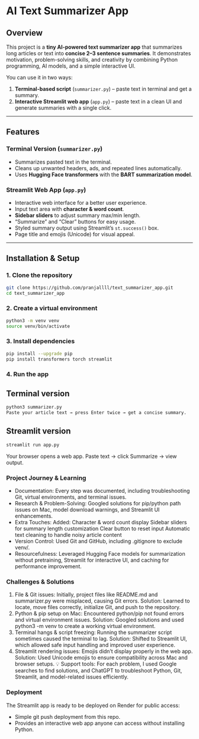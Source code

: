 # AI Text Summarizer App

## Overview
This project is a **tiny AI-powered text summarizer app** that summarizes long articles or text into **concise 2–3 sentence summaries**. It demonstrates motivation, problem-solving skills, and creativity by combining Python programming, AI models, and a simple interactive UI.

You can use it in two ways:
1. **Terminal-based script** (`summarizer.py`) – paste text in terminal and get a summary.
2. **Interactive Streamlit web app** (`app.py`) – paste text in a clean UI and generate summaries with a single click.

---

## Features

### Terminal Version (`summarizer.py`)
- Summarizes pasted text in the terminal.
- Cleans up unwanted headers, ads, and repeated lines automatically.
- Uses **Hugging Face transformers** with the **BART summarization model**.

### Streamlit Web App (`app.py`)
- Interactive web interface for a better user experience.
- Input text area with **character & word count**.
- **Sidebar sliders** to adjust summary max/min length.
- “Summarize” and “Clear” buttons for easy usage.
- Styled summary output using Streamlit’s `st.success()` box.
- Page title and emojis (Unicode) for visual appeal.

---

## Installation & Setup

### 1. Clone the repository
```bash
git clone https://github.com/pranjallll/text_summarizer_app.git
cd text_summarizer_app
```

### 2. Create a virtual environment
```bash
python3 -m venv venv
source venv/bin/activate
```
### 3. Install dependencies
```bash
pip install --upgrade pip
pip install transformers torch streamlit
```
### 4. Run the app
## Terminal version
```bash
python3 summarizer.py
Paste your article text → press Enter twice → get a concise summary.
```
## Streamlit version
```bash
streamlit run app.py
```
Your browser opens a web app. Paste text → click Summarize → view output.

### Project Journey & Learning
- Documentation: Every step was documented, including troubleshooting Git, virtual environments, and terminal issues.
- Research & Problem-Solving: Googled solutions for pip/python path issues on Mac, model download warnings, and Streamlit UI enhancements.
- Extra Touches: Added:
Character & word count display
Sidebar sliders for summary length customization
Clear button to reset input
Automatic text cleaning to handle noisy article content
- Version Control: Used Git and GitHub, including .gitignore to exclude venv/.
- Resourcefulness: Leveraged Hugging Face models for summarization without pretraining, Streamlit for interactive UI, and caching for performance improvement.

### Challenges & Solutions
1. File & Git issues: Initially, project files like README.md and summarizer.py were misplaced, causing Git errors.
Solution: Learned to locate, move files correctly, initialize Git, and push to the repository.
2. Python & pip setup on Mac: Encountered python/pip not found errors and virtual environment issues.
Solution: Googled solutions and used python3 -m venv to create a working virtual environment.
3. Terminal hangs & script freezing: Running the summarizer script sometimes caused the terminal to lag.
Solution: Shifted to Streamlit UI, which allowed safe input handling and improved user experience.
4. Streamlit rendering issues: Emojis didn’t display properly in the web app.
Solution: Used Unicode emojis to ensure compatibility across Mac and browser setups.
💡 Support tools: For each problem, I used Google searches to find solutions, and ChatGPT to troubleshoot Python, Git, Streamlit, and model-related issues efficiently.

### Deployment
The Streamlit app is ready to be deployed on Render for public access:
- Simple git push deployment from this repo.
- Provides an interactive web app anyone can access without installing Python.

